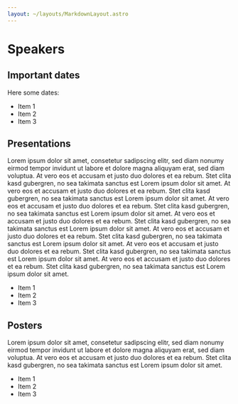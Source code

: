 ```yaml
---
layout: ~/layouts/MarkdownLayout.astro
---
```


# Speakers

## Important dates 

Here some dates:

- Item 1
- Item 2
- Item 3

## Presentations

Lorem ipsum dolor sit amet, consetetur sadipscing elitr, sed diam nonumy eirmod tempor invidunt ut labore et dolore magna aliquyam erat, sed diam voluptua. At vero eos et accusam et justo duo dolores et ea rebum. Stet clita kasd gubergren, no sea takimata sanctus est Lorem ipsum dolor sit amet. At vero eos et accusam et justo duo dolores et ea rebum. Stet clita kasd gubergren, no sea takimata sanctus est Lorem ipsum dolor sit amet. At vero eos et accusam et justo duo dolores et ea rebum. Stet clita kasd gubergren, no sea takimata sanctus est Lorem ipsum dolor sit amet. At vero eos et accusam et justo duo dolores et ea rebum. Stet clita kasd gubergren, no sea takimata sanctus est Lorem ipsum dolor sit amet. At vero eos et accusam et justo duo dolores et ea rebum. Stet clita kasd gubergren, no sea takimata sanctus est Lorem ipsum dolor sit amet. At vero eos et accusam et justo duo dolores et ea rebum. Stet clita kasd gubergren, no sea takimata sanctus est Lorem ipsum dolor sit amet. At vero eos et accusam et justo duo dolores et ea rebum. Stet clita kasd gubergren, no sea takimata sanctus est Lorem ipsum dolor sit amet.  

- Item 1
- Item 2
- Item 3

## Posters

Lorem ipsum dolor sit amet, consetetur sadipscing elitr, sed diam nonumy eirmod tempor invidunt ut labore et dolore magna aliquyam erat, sed diam voluptua. At vero eos et accusam et justo duo dolores et ea rebum. Stet clita kasd gubergren, no sea takimata sanctus est Lorem ipsum dolor sit amet. 

- Item 1
- Item 2
- Item 3
